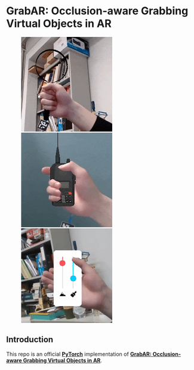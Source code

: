 # GrabAR: Occlusion-aware Grabbing Virtual Objects in AR

<figure class="third">
    <img src="res/loupe.gif"><img src="res/radio.gif"><img src="res/phone.gif">
</figure>

## Introduction

This repo is an official **[PyTorch](https://pytorch.org/)** implementation of [**GrabAR: Occlusion-aware Grabbing Virtual Objects in AR**](https://wbstx.github.io/grabar/).

